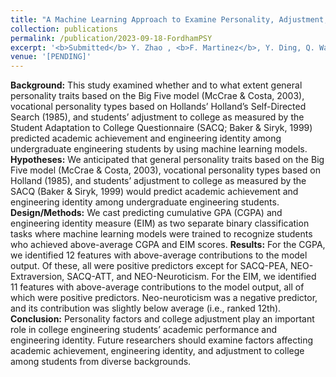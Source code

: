 ```yaml
---
title: "A Machine Learning Approach to Examine Personality, Adjustment, and Engineering Identity Among College Engineering Students"
collection: publications
permalink: /publication/2023-09-18-FordhamPSY
excerpt: '<b>Submitted</b> Y. Zhao , <b>F. Martinez</b>, Y. Ding, Q. Wang,  "A Machine Learning Approach to Examine Personality, Adjustment, and Engineering Identity Among College Engineering Students"'
venue: '[PENDING]'
---
```

<b>Background:</b> This study examined whether and to what extent general personality traits based on the Big Five model (McCrae & Costa, 2003), vocational personality types based on Hollands’ Holland’s Self-Directed Search (1985), and students’ adjustment to college as measured by the Student Adaptation to College Questionnaire (SACQ; Baker & Siryk, 1999) predicted academic achievement and engineering identity among undergraduate engineering students by using machine learning models. 
<b>Hypotheses:</b> We anticipated that general personality traits based on the Big Five model (McCrae & Costa, 2003), vocational personality types based on Holland (1985), and students’ adjustment to college as measured by the SACQ (Baker & Siryk, 1999) would predict academic achievement and engineering identity among undergraduate engineering students.
<b>Design/Methods:</b> We cast predicting cumulative GPA (CGPA) and engineering identity measure (EIM) as two separate binary classification tasks where machine learning models were trained to recognize students who achieved above-average CGPA and EIM scores.
<b>Results:</b> For the CGPA, we identified 12 features with above-average contributions to the model output. Of these, all were positive predictors except for SACQ-PEA, NEO-Extraversion, SACQ-ATT, and NEO-Neuroticism. For the EIM, we identified 11 features with above-average contributions to the model output, all of which were positive predictors. Neo-neuroticism was a negative predictor, and its contribution was slightly below average (i.e., ranked 12th). 
<b>Conclusion:</b> Personality factors and college adjustment play an important role in college engineering students’ academic performance and engineering identity. Future researchers should examine factors affecting academic achievement, engineering identity, and adjustment to college among students from diverse backgrounds.